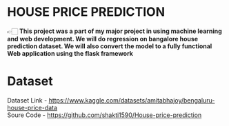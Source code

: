 # HOUSE PRICE PREDICTION
  👉🏻 **This project was a part of my major project in using machine learning and web development. We will do regression on bangalore house prediction dataset. We will also convert the model to a fully functional Web application using the flask framework**

# Dataset 
Dataset Link - https://www.kaggle.com/datasets/amitabhajoy/bengaluru-house-price-data              
Soure Code - https://github.com/shakti1590/House-price-prediction
